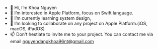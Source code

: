 - 👋 Hi, I’m Khoa Nguyen
- 👀 I’m interested in Apple Platform, focus on Swift language.
- 🌱 I’m currently learning system design,
- 💞️ I’m looking to collaborate on any project on Apple Platform.(iOS, macOS, iPadOS)
- 📫 Don't hestiate to invite me to your project. You can contact me via email nguyendangkhoa96nt@gmail.com

<!---
ndk1996/ndk1996 is a ✨ special ✨ repository because its `README.md` (this file) appears on your GitHub profile.
You can click the Preview link to take a look at your changes.
--->
